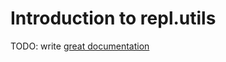 # Introduction to repl.utils

TODO: write [great documentation](http://jacobian.org/writing/what-to-write/)
